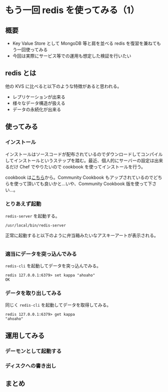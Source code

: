 # もう一回 redis を使ってみる（1）

## 概要

 * Key Value Store として MongoDB 等と肩を並べる redis を復習を兼ねてもう一回使ってみる
 * 今回は実際にサービス等での運用も想定した検証を行いたい 

## redis とは

他の KVS に比べると以下のような特徴があると思われる。

 * レプリケーションが出来る
 * 様々なデータ構造が扱える
 * データの永続化が出来る

## 使ってみる

###  インストール

インストールはソースコードが配布されているのでダウンロードしてコンパイルしてインストールというステップを踏む。最近、個人的にサーバーの設定は出来るだけ Chef でやりたいので cookbook を使ってインストールを行う。

cookbook は[こちら](https://github.com/inokappa/redis_2_cookbook)から。Community Cookbook もアップされているのでどちらを使って頂いても良いかと…いや、Community Cookbook 版を使って下さい…。

### とりあえず起動

`redis-server` を起動する。

```
/usr/local/bin/redis-server
```

正常に起動すると以下のように弁当箱みたいなアスキーアートが表示される。

```
```

###  適当にデータを突っ込んでみる

`redis-cli` を起動してデータを突っ込んでみる。

```
redis 127.0.0.1:6379> set kappa "ahoaho"
OK
```

### データを取り出してみる

同じく `redis-cli` を起動してデータを取得してみる。

```
redis 127.0.0.1:6379> get kappa
"ahoaho"
```

## 運用してみる

### デーモンとして起動する

### ディスクへの書き出し

## まとめ